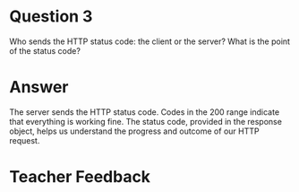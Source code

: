 # Question 3

Who sends the HTTP status code: the client or the server? What is the point of the status code?

# Answer

The server sends the HTTP status code. Codes in the 200 range indicate that everything is working fine. The status code, provided in the response object, helps us understand the progress and outcome of our HTTP request.

# Teacher Feedback
